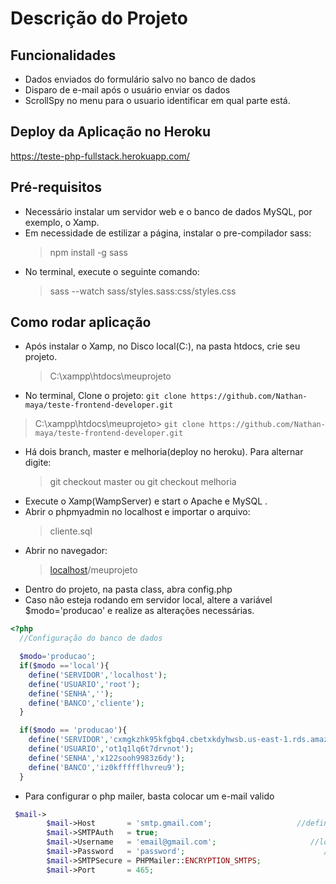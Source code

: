 # Descrição do Projeto

## Funcionalidades
* Dados enviados do formulário salvo no banco de dados
* Disparo de e-mail após o usuário enviar os dados
* ScrollSpy no menu para o usuario identificar em qual parte está.


## Deploy da Aplicação no Heroku
<https://teste-php-fullstack.herokuapp.com/>

## Pré-requisitos
* Necessário instalar um servidor web e o banco de dados MySQL, por exemplo, o Xamp.
* Em necessidade de estilizar a página, instalar o pre-compilador sass:
  > npm install -g sass
* No terminal, execute o seguinte comando:
  >sass --watch sass/styles.sass:css/styles.css

## Como rodar aplicação
* Após instalar o Xamp, no Disco local(C:), na pasta htdocs, crie seu projeto.
  >C:\xampp\htdocs\meuprojeto
* No terminal, Clone o projeto:
```git clone https://github.com/Nathan-maya/teste-frontend-developer.git```
>C:\xampp\htdocs\meuprojeto> ```git clone https://github.com/Nathan-maya/teste-frontend-developer.git ```
* Há dois branch, master e melhoria(deploy no heroku). Para alternar digite:
  >git checkout master
  ou
  >git checkout melhoria
* Execute o Xamp(WampServer) e start o Apache e MySQL .
* Abrir o phpmyadmin no localhost e importar o arquivo: 
  >cliente.sql
* Abrir no navegador:
  >[localhost](http://localhost/)/meuprojeto
* Dentro do projeto, na pasta class, abra config.php
* Caso não esteja rodando em servidor local, altere a variável $modo='producao' e realize as alterações necessárias.
~~~PHP
<?php
  //Configuração do banco de dados

  $modo='producao';
  if($modo =='local'){
    define('SERVIDOR','localhost');
    define('USUARIO','root');
    define('SENHA','');
    define('BANCO','cliente');  
  }

  if($modo == 'producao'){
    define('SERVIDOR','cxmgkzhk95kfgbq4.cbetxkdyhwsb.us-east-1.rds.amazonaws.com');
    define('USUARIO','ot1q1lq6t7drvnot');
    define('SENHA','x122sooh9983z6dy');
    define('BANCO','iz0kffffflhvreu9');
  }
~~~
* Para configurar o php mailer, basta colocar um e-mail valido
~~~PHP
 $mail->
        $mail->Host       = 'smtp.gmail.com';                   //definindo SMTP server de envio
        $mail->SMTPAuth   = true;                                   
        $mail->Username   = 'email@gmail.com';                     //login do email 
        $mail->Password   = 'password';                               //senha de app
        $mail->SMTPSecure = PHPMailer::ENCRYPTION_SMTPS;            
        $mail->Port       = 465;
~~~

